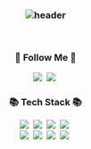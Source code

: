 <h3 align="center">

![header](https://capsule-render.vercel.app/api?type=slice&color=gradient&height=160&section=header&text=Hi!%20I'm%20yeonLog!&fontAlign=50&fontAlignY=70&fontSize=90&fontColor=000000)

</h3>

<br>

<h3 align="center">🚀 Follow Me 🚀</h3>
<p align="center">
  <a href="yeonyeon.tistory.com"><img src="https://img.shields.io/badge/Tech%20Blog-11B48A?style=flat-square&logo=Vimeo&logoColor=white&link=yeonyeon.tistory.com"/></a>&nbsp
  <a href="mailto:white_la@naver.com"><img src="https://img.shields.io/badge/Email-44A833?style=flat-square&logo=Mail.Ru&logoColor=white&link=white_la@naver.com"/></a>&nbsp
</p>

<h3 align="center">📚 Tech Stack 📚</h3>
<p align="center">
  <img src="https://img.shields.io/badge/Java-007396?style=flat-square&logo=Java&logoColor=white"/></a>&nbsp
  <img src="https://img.shields.io/badge/Spring-6DB33F?style=flat-square&logo=Spring&logoColor=white"/></a>&nbsp
  <img src="https://img.shields.io/badge/Mysql-E6B91E?style=flat-square&logo=MySql&logoColor=white"/></a>&nbsp
  <img src="https://img.shields.io/badge/Oracle-F80000?style=flat-square&logo=Oracle&logoColor=white"/>&nbsp<br>
  <img src="https://img.shields.io/badge/Javascript-ffb13b?style=flat-square&logo=javascript&logoColor=white"/></a>&nbsp
  <img src="https://img.shields.io/badge/HTML5-E34F26?style=flat-square&logo=HTML5&logoColor=white"/></a>&nbsp
  <img src="https://img.shields.io/badge/Git-F05032?style=flat-square&logo=Git&logoColor=white"/>&nbsp
  <img src="https://img.shields.io/badge/AWS-232F3E?style=flat-square&logo=AmazonAWS&logoColor=white"/></a>&nbsp

</p>
